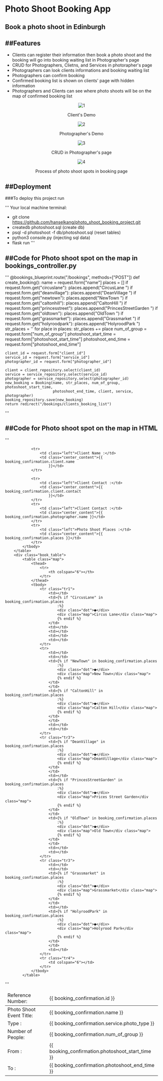 # Photo Shoot Booking App
## Book a photo shoot in Edinburgh

##Features
----------
* Clients can register their information then book a photo shoot and the booking will go into booking waiting list in Photographer's page
* CRUD for Photographers, Clietns, and Services in photorapher's page
* Photographers can look clients informations and booking waiting list
* Photographers can confirm booking
* Confirmed booking list is shown on clients' page with hidden information
* Photographers and Clients can see where photo shoots will be on the map of confirmed booking list

<div align="center">

![1](https://user-images.githubusercontent.com/43307207/166240099-abe35a13-3fb6-4415-b891-cd6bc8369702.gif)

  Client's Demo

![2](https://user-images.githubusercontent.com/43307207/166240124-14bd6e2e-4ea9-4a8c-9ffb-eb2db5bdcebf.gif)
  
  Photographer's Demo

![3](https://user-images.githubusercontent.com/43307207/166240150-05c530e4-4e5c-4f4d-8f99-9988dc14268e.gif)

  CRUD in Photographer's page

![4](https://user-images.githubusercontent.com/43307207/166240205-0a877c0e-4bd1-4f02-8c88-2a699197874e.gif)
            
  Process of photo shoot spots in booking page
            
</div>


##Deployment
----------
###To deploy this project run

'''
Your local machine terminal:
- git clone https://github.com/hanselkang/photo_shoot_booking_project.git
- createdb photoshoot.sql (create db)
- psql -d photoshoot -f db/photoshoot.sql (reset tables)
- python3 console.py (injecting sql data)
- flask run
'''

##Code for Photo shoot spot on the map in bookings_controller.py
----------
'''
@bookings_blueprint.route("/bookings", methods=["POST"])
def create_booking():
    name = request.form["name"]
    places = []
    if request.form.get("circuslane"):
        places.append("CircusLane ")
    if request.form.get("deanvillage"):
        places.append("DeanVillage ")
    if request.form.get("newtown"):
        places.append("NewTown ")
    if request.form.get("caltonhill"):
        places.append("CaltonHill ")
    if request.form.get("princesstreet"):
        places.append("PrincesStreetGarden ")
    if request.form.get("oldtown"):
        places.append("OldTown ")
    if request.form.get("grassmarket"):
        places.append("Grassmarket ")
    if request.form.get("holyroodpark"):
        places.append("HolyroodPark ")
    str_places = ''
    for place in places:
        str_places += place
    num_of_group = request.form["num_of_group"]
    photoshoot_start_time = request.form["photoshoot_start_time"]
    photoshoot_end_time = request.form["photoshoot_end_time"]

    client_id = request.form["client_id"]
    service_id = request.form["service_id"]
    photographer_id = request.form["photographer_id"]

    client = client_repository.select(client_id)
    service = service_repository.select(service_id)
    photographer = service_repository.select(photographer_id)
    new_booking = Booking(name, str_places, num_of_group, photoshoot_start_time,
                          photoshoot_end_time, client, service, photographer)
    booking_repository.save(new_booking)
    return redirect("/bookings/clients_booking_list")
   
'''


##Code for Photo shoot spot on the map in HTML
----------
'''
<table class="list">
            <thead>
                <tr>
                    <td class="left">Reference Number:</td>
                    <td class="center_content">{{ booking_confirmation.id }}</td>
                </tr>
            </thead>
            <tbody>
                <tr>
                    <td class="left">Photo Shoot Event Title:</td>
                    <td class="center_content">{{ booking_confirmation.name }}</td>
                </tr>
                <tr>
                    <td class="left">Type :</td>
                    <td class="center_content">{{ booking_confirmation.service.photo_type }}</td>
                </tr>
                <tr>
                    <td class="left">Number of People:</td>
                    <td class="center_content">{{ booking_confirmation.num_of_group }}</td>
                </tr>
                <tr>
                    <td class="left">From : </td>
                    <td class="center_content">{{ booking_confirmation.photoshoot_start_time }}</td>
                </tr>
                <tr>
                    <td class="left">To :</td>
                    <td class="center_content">{{ booking_confirmation.photoshoot_end_time }}</td>
                </tr>

                <tr>
                    <td class="left">Client Name :</td>
                    <td class="center_content">{{ booking_confirmation.client.name
                        }}</td>
                </tr>

                <tr>
                    <td class="left">Client Contact :</td>
                    <td class="center_content">{{ booking_confirmation.client.contact
                        }}</td>
                </tr>
                <tr>
                    <td class="left">Client Contact :</td>
                    <td class="center_content">{{ booking_confirmation.photographer.name }}</td>
                </tr>
                <tr>
                    <td class="left">Photo Shoot Places :</td>
                    <td class="center_content">{{ booking_confirmation.places }}</td>
                </tr>
            </tbody>
        </table>
        <div class="book_table">
            <table class="map">
                <thead>
                    <tr>
                        <th colspan="6"></th>
                    </tr>
                </thead>
                <tbody>
                    <tr class="tr1">
                        <td></td>
                        <td>{% if "CircusLane" in booking_confirmation.places
                            :%}
                            <div class="dot">●</div>
                            <div class="map">Circus Lane</div class="map">
                            {% endif %}
                        </td>
                        <td></td>
                        <td></td>
                        <td></td>
                        <td></td>
                    </tr>
                    <tr>
                        <td></td>
                        <td></td>
                        <td>{% if "NewTown" in booking_confirmation.places
                            :%}
                            <div class="dot">●</div>
                            <div class="map">New Town</div class="map">
                            {% endif %}
                        </td>
                        </td>
                        <td>{% if "CaltonHill" in booking_confirmation.places
                            :%}
                            <div class="dot">●</div>
                            <div class="map">Calton Hill</div class="map">
                            {% endif %}
                        </td>
                        </td>
                        <td></td>
                        <td></td>
                    </tr>
                    <tr class="tr3">
                        <td>{% if "DeanVillage" in booking_confirmation.places
                            :%}
                            <div class="dot">●</div>
                            <div class="map">DeanVillage</div class="map">
                            {% endif %}
                        </td>
                        </td>
                        <td></td>
                        <td>{% if "PrincesStreetGarden" in booking_confirmation.places
                            :%}
                            <div class="dot">●</div>
                            <div class="map">Prices Street Garden</div class="map">
                            {% endif %}
                        </td>
                        </td>
                        <td>{% if "OldTown" in booking_confirmation.places
                            :%}
                            <div class="dot">●</div>
                            <div class="map">Old Town</div class="map">
                            {% endif %}
                        </td>
                        </td>
                        <td></td>
                        <td></td>
                    </tr>
                    <tr class="tr3">
                        <td></td>
                        <td></td>
                        <td>{% if "Grassmarket" in booking_confirmation.places
                            :%}
                            <div class="dot">●</div>
                            <div class="map">Grassmarket</div class="map">
                            {% endif %}
                        </td>
                        </td>
                        <td></td>
                        <td>{% if "HolyroodPark" in booking_confirmation.places
                            :%}
                            <div class="dot">●</div>
                            <div class="map">Holyrood Park</div class="map">
                            {% endif %}
                        </td>
                        </td>
                        <td></td>
                    </tr>
                    <tr class="tr4">
                        <td colspan="6"></td>
                    </tr>
                </tbody>
            </table>
 
'''
